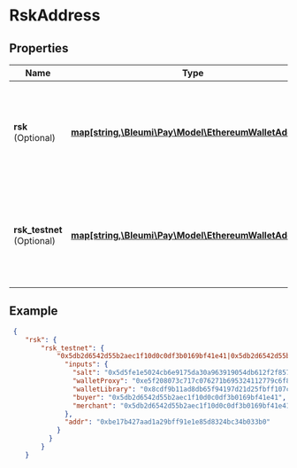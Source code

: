 # RskAddress

## Properties

Name | Type | Description | Notes
------------ | ------------- | ------------- | -------------
**rsk** <br> (Optional)| [**map[string,\Bleumi\Pay\Model\EthereumWalletAddress]**](EthereumWalletAddress.md) | A dictionary which gives the address of the wallet generated for Rsk MainNet |
**rsk_testnet** <br> (Optional)| [**map[string,\Bleumi\Pay\Model\EthereumWalletAddress]**](EthereumWalletAddress.md) | A dictionary which gives the address of the wallet generated for Rsk TestNet |

## Example

```json
 {
    "rsk": {
        "rsk_testnet": {
            "0x5db2d6542d55b2aec1f10d0c0df3b0169bf41e41|0x5db2d6542d55b2aec1f10d0c0df3b0169bf41e41": {
              "inputs": {
                "salt": "0x5d5fe1e5024cb6e9175da30a963919054db612f2f857cbfe3151747e96267f58",
                "walletProxy": "0xe5f208073c717c076271b695324112779c6f8820",
                "walletLibrary": "0x8cdf9b11ad8db65f94197d21d25fbff107cd02de",
                "buyer": "0x5db2d6542d55b2aec1f10d0c0df3b0169bf41e41",
                "merchant": "0x5db2d6542d55b2aec1f10d0c0df3b0169bf41e41"
              },
              "addr": "0xbe17b427aad1a29bff91e1e85d8324bc34b033b0"
            }
          }
        }
    }
```